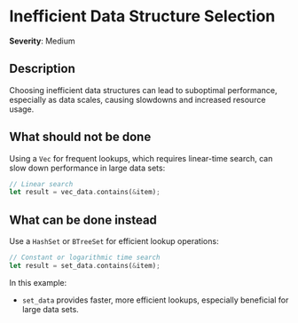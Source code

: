 # Inefficient Data Structure Selection

**Severity**: Medium

## Description

Choosing inefficient data structures can lead to suboptimal performance, especially as data scales, causing slowdowns
and increased resource usage.

## What should not be done

Using a `Vec` for frequent lookups, which requires linear-time search, can slow down performance in large data sets:

```rust
// Linear search
let result = vec_data.contains(&item);
```

## What can be done instead

Use a `HashSet` or `BTreeSet` for efficient lookup operations:

```rust
// Constant or logarithmic time search
let result = set_data.contains(&item);
```

In this example:

- `set_data` provides faster, more efficient lookups, especially beneficial for large data sets.
